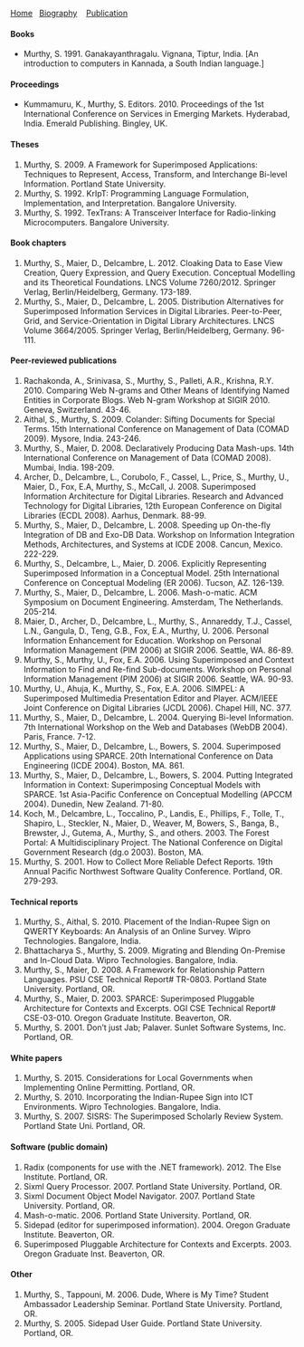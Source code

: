 [Home](/)&nbsp;&nbsp;&nbsp;[Biography](/bio)&nbsp;&nbsp;&nbsp;&nbsp;[Publication](/pubs)

#### Books

- Murthy, S. 1991. Ganakayanthragalu. Vignana, Tiptur, India. [An introduction to computers in Kannada, a South Indian language.]

#### Proceedings

- Kummamuru, K., Murthy, S. Editors. 2010. Proceedings of the 1st International Conference on Services in Emerging Markets. Hyderabad, India. Emerald Publishing. Bingley, UK.

#### Theses

1. Murthy, S. 2009. A Framework for Superimposed Applications: Techniques to Represent, Access, Transform, and Interchange Bi-level Information. Portland State University.
1. Murthy, S. 1992. KrIpT: Programming Language Formulation, Implementation, and Interpretation. Bangalore University.
1. Murthy, S. 1992. TexTrans: A Transceiver Interface for Radio-linking Microcomputers. Bangalore University.

#### Book chapters

1. Murthy, S., Maier, D., Delcambre, L. 2012. Cloaking Data to Ease View Creation, Query Expression, and Query Execution. Conceptual Modelling and its Theoretical Foundations. LNCS Volume 7260/2012. Springer Verlag, Berlin/Heidelberg, Germany. 173-189.
1. Murthy, S., Maier, D., Delcambre, L. 2005. Distribution Alternatives for Superimposed Information Services in Digital Libraries. Peer-to-Peer, Grid, and Service-Orientation in Digital Library Architectures. LNCS Volume 3664/2005. Springer Verlag, Berlin/Heidelberg, Germany. 96-111.

#### Peer-reviewed publications

1. Rachakonda, A., Srinivasa, S., Murthy, S., Palleti, A.R., Krishna, R.Y. 2010. Comparing Web N-grams and Other Means of Identifying Named Entities in Corporate Blogs. Web N-gram Workshop at SIGIR 2010. Geneva, Switzerland. 43-46.
1. Aithal, S., Murthy, S. 2009. Colander: Sifting Documents for Special Terms. 15th International Conference on Management of Data (COMAD 2009). Mysore, India. 243-246.
1. Murthy, S., Maier, D. 2008. Declaratively Producing Data Mash-ups. 14th International Conference on Management of Data (COMAD 2008). Mumbai, India. 198-209.
1. Archer, D., Delcambre, L., Corubolo, F., Cassel, L., Price, S., Murthy, U., Maier, D., Fox, E.A, Murthy, S., McCall, J. 2008. Superimposed Information Architecture for Digital Libraries. Research and Advanced Technology for Digital Libraries, 12th European Conference on Digital Libraries (ECDL 2008). Aarhus, Denmark. 88-99.
1. Murthy, S., Maier, D., Delcambre, L. 2008. Speeding up On-the-fly Integration of DB and Exo-DB Data. Workshop on Information Integration Methods, Architectures, and Systems at ICDE 2008. Cancun, Mexico. 222-229.
1. Murthy, S., Delcambre, L., Maier, D. 2006. Explicitly Representing Superimposed Information in a Conceptual Model. 25th International Conference on Conceptual Modeling (ER 2006). Tucson, AZ. 126-139.
1. Murthy, S., Maier, D., Delcambre, L. 2006. Mash-o-matic. ACM Symposium on Document Engineering. Amsterdam, The Netherlands. 205-214.
1. Maier, D., Archer, D., Delcambre, L., Murthy, S., Annareddy, T.J., Cassel, L.N., Gangula, D., Teng, G.B., Fox, E.A., Murthy, U. 2006. Personal Information Enhancement for Education. Workshop on Personal Information Management (PIM 2006) at SIGIR 2006. Seattle, WA. 86-89.
1. Murthy, S., Murthy, U., Fox, E.A. 2006. Using Superimposed and Context Information to Find and Re-find Sub-documents. Workshop on Personal Information Management (PIM 2006) at SIGIR 2006. Seattle, WA. 90-93.
1. Murthy, U., Ahuja, K., Murthy, S., Fox, E.A. 2006. SIMPEL: A Superimposed Multimedia Presentation Editor and Player. ACM/IEEE Joint Conference on Digital Libraries (JCDL 2006). Chapel Hill, NC. 377.
1. Murthy, S., Maier, D., Delcambre, L. 2004. Querying Bi-level Information. 7th International Workshop on the Web and Databases (WebDB 2004). Paris, France. 7-12.
1. Murthy, S., Maier, D., Delcambre, L., Bowers, S. 2004. Superimposed Applications using SPARCE. 20th International Conference on Data Engineering (ICDE 2004). Boston, MA. 861.
1. Murthy, S., Maier, D., Delcambre, L., Bowers, S. 2004. Putting Integrated Information in Context: Superimposing Conceptual Models with SPARCE. 1st Asia-Pacific Conference on Conceptual Modelling (APCCM 2004). Dunedin, New Zealand. 71-80.
1. Koch, M., Delcambre, L., Toccalino, P., Landis, E., Phillips, F., Tolle, T., Shapiro, L., Steckler, N., Maier, D., Weaver, M, Bowers, S., Banga, B., Brewster, J., Gutema, A., Murthy, S., and others. 2003. The Forest Portal: A Multidisciplinary Project. The National Conference on Digital Government Research (dg.o 2003). Boston, MA.
1. Murthy, S. 2001. How to Collect More Reliable Defect Reports. 19th Annual Pacific Northwest Software Quality Conference. Portland, OR. 279-293.

#### Technical reports

1. Murthy, S., Aithal, S. 2010. Placement of the Indian-Rupee Sign on QWERTY Keyboards: An Analysis of an Online Survey. Wipro Technologies. Bangalore, India.
1. Bhattacharya S., Murthy, S. 2009. Migrating and Blending On-Premise and In-Cloud Data. Wipro Technologies. Bangalore, India.
1. Murthy, S., Maier, D. 2008. A Framework for Relationship Pattern Languages. PSU CSE Technical Report# TR-0803. Portland State University. Portland, OR.
1. Murthy, S., Maier, D. 2003. SPARCE: Superimposed Pluggable Architecture for Contexts and Excerpts. OGI CSE Technical Report# CSE-03-010. Oregon Graduate Institute. Beaverton, OR.
1. Murthy, S. 2001. Don’t just Jab; Palaver. Sunlet Software Systems, Inc. Portland, OR.

#### White papers

1. Murthy, S. 2015. Considerations for Local Governments when Implementing Online Permitting. Portland, OR.
1. Murthy, S. 2010. Incorporating the Indian-Rupee Sign into ICT Environments. Wipro Technologies. Bangalore, India.
1. Murthy, S. 2007. SISRS: The Superimposed Scholarly Review System. Portland State Uni. Portland, OR.

#### Software (public domain)

1. Radix (components for use with the .NET framework). 2012. The Else Institute. Portland, OR.
1. Sixml Query Processor. 2007. Portland State University. Portland, OR.
1. Sixml Document Object Model Navigator. 2007. Portland State University. Portland, OR.
1. Mash-o-matic. 2006. Portland State University. Portland, OR.
1. Sidepad (editor for superimposed information). 2004. Oregon Graduate Institute. Beaverton, OR.
1. Superimposed Pluggable Architecture for Contexts and Excerpts. 2003. Oregon Graduate Inst. Beaverton, OR.

#### Other

1. Murthy, S., Tappouni, M. 2006. Dude, Where is My Time? Student Ambassador Leadership Seminar. Portland State University. Portland, OR.
1. Murthy, S. 2005. Sidepad User Guide. Portland State University. Portland, OR.
